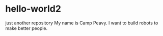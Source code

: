 # hello-world2
just another repository
My name is Camp Peavy. I want to build robots to make better people.
